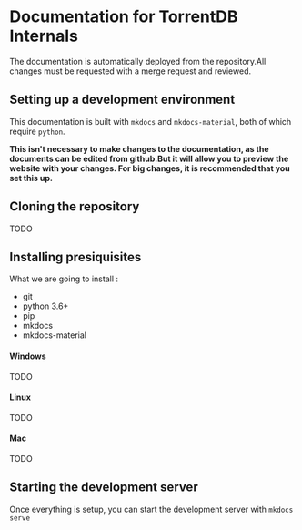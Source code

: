 # Documentation for TorrentDB Internals


The documentation is automatically deployed from the repository.All changes must be requested with a merge request and reviewed.




## Setting up a development environment

This documentation is built with `mkdocs` and `mkdocs-material`, both of which require `python`.

**This isn't necessary to make changes to the documentation, as the documents can be edited from github.But it will allow you to preview the website with your changes.
For big changes, it is recommended that you set this up.**



## Cloning the repository
TODO


## Installing presiquisites

What we are going to install :
- git
- python 3.6+
- pip
- mkdocs
- mkdocs-material

#### Windows
TODO
#### Linux
TODO
#### Mac
TODO

## Starting the development server

Once everything is setup, you can start the development server with 
```mkdocs serve```




